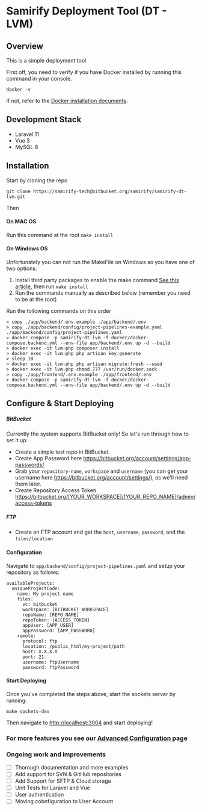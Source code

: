 # Samirify Deployment Tool (DT - LVM)

## Overview
This is a simple deployment tool 

First off, you need to verify if you have Docker installed by running this command in your console.

`docker -v`

If not, refer to the [Docker installation documents](https://docs.docker.com/get-docker/).

## Development Stack

* Laravel 11
* Vue 3
* MySQL 8

## Installation
Start by cloning the repo

```git clone https://samirify-tech@bitbucket.org/samirify/samirify-dt-lvm.git```

Then
#### On MAC OS
Run this command at the root `make install`

#### On Windows OS
Unfortunately you can not run the MakeFile on Windows so you have one of two options:

1. Install third party packages to enable the make command [See this article](https://earthly.dev/blog/makefiles-on-windows/), then run `make install`
2. Run the commands manually as described below (remember you need to be at the root)

Run the following commands on this order
```
> copy ./app/backend/.env.example ./app/backend/.env
> copy ./app/backend/config/project-pipelines-example.yaml ./app/backend/config/project-pipelines.yaml
> docker compose -p samirify-dt-lvm -f docker/docker-compose.backend.yml --env-file app/backend/.env up -d --build
> docker exec -it lvm-php composer install
> docker exec -it lvm-php php artisan key:generate
> sleep 10
> docker exec -it lvm-php php artisan migrate:fresh --seed
> docker exec -it lvm-php chmod 777 /var/run/docker.sock
> copy ./app/frontend/.env.example ./app/frontend/.env
> docker compose -p samirify-dt-lvm -f docker/docker-compose.backend.yml --env-file app/backend/.env up -d --build
```

## Configure & Start Deploying
##### BitBucket
Currently the system supports BitBucket only! So let's run through how to set it up:

* Create a simple test repo in BitBucket.
* Create App Password here https://bitbucket.org/account/settings/app-passwords/
* Grab your `repository-name`, `workspace` and `username` (you can get your username here https://bitbucket.org/account/settings/), as we'll need them later.
* Create Repository Access Token https://bitbucket.org/[YOUR_WORKSPACE]/[YOUR_REPO_NAME]/admin/access-tokens

##### FTP

* Create an FTP account and get the `host`, `username`, `password`, and the `files/location`

#### Configuration
Navigate to `app/backend/config/project-pipelines.yaml` and setup your repository as follows:
```
availableProjects:
  uniqueProjectCode:
    name: My project name
    files:
      vc: bitbucket
      workspace: [BITBUCKET_WORKSPACE]
      repoName: [REPO_NAME]
      repoToken: [ACCESS_TOKEN]
      appUser: [APP_USER]
      appPassword: [APP_PASSWORD]
    remote:
      protocol: ftp
      location: /public_html/my-project/path
      host: X.X.X.X
      port: 21
      username: ftpUsername
      password: ftpPassword
```

#### Start Deploying
Once you've completed the steps above, start the sockets server by running:
```
make sockets-dev
```

Then navigate to [http://localhost:3004](http://localhost:3004) and start deploying!

### For more features you see our [Advanced Configuration](docs/advanced-config.md) page

### Ongoing work and improvements

- [ ] Thorough documentation and more examples
- [ ] Add support for SVN & GitHub repositories
- [ ] Add Support for SFTP & Cloud storage
- [ ] Unit Tests for Laravel and Vue
- [ ] User authentication
- [ ] Moving cobnfiguration to User Account